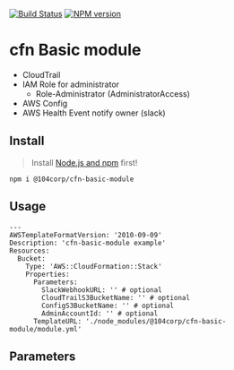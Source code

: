 [![Build Status](https://travis-ci.com/104corp/cfn-basic-module.svg?branch=master)](https://travis-ci.com/104corp/cfn-basic-module)
[![NPM version](https://img.shields.io/npm/v/@104corp/cfn-basic-module.svg)](https://www.npmjs.com/package/@104corp/cfn-basic-module)

# cfn Basic module

* CloudTrail
* IAM Role for administrator 
    * Role-Administrator (AdministratorAccess)
* AWS Config
* AWS Health Event notify owner (slack)


## Install

> Install [Node.js and npm](https://nodejs.org/) first!

```
npm i @104corp/cfn-basic-module
```

## Usage

```
---
AWSTemplateFormatVersion: '2010-09-09'
Description: 'cfn-basic-module example'
Resources:
  Bucket:
    Type: 'AWS::CloudFormation::Stack'
    Properties:
      Parameters:
        SlackWebhookURL: '' # optional
        CloudTrailS3BucketName: '' # optional
        ConfigS3BucketName: '' # optional
        AdminAccountId: '' # optional
      TemplateURL: './node_modules/@104corp/cfn-basic-module/module.yml'
```

## Parameters

